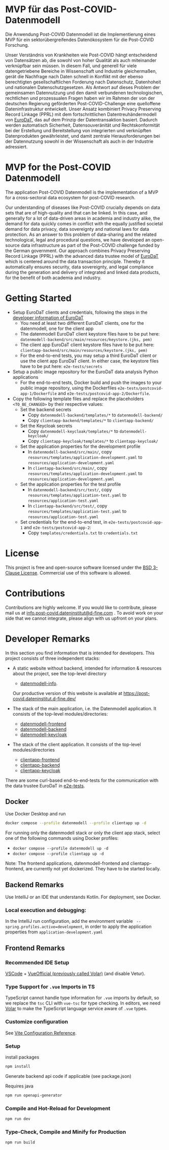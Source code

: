 # MVP für das Post-COVID-Datenmodell

Die Anwendung Post-COVID Datenmodell ist die Implementierung eines MVP für ein sektorübergreifendes Datenökosystem 
für die Post-COVID Forschung.

Unser Verständnis von Krankheiten wie Post-COVID hängt entscheidend von Datensätzen ab, 
die sowohl von hoher Qualität als auch miteinander verknüpfbar sein müssen. 
In diesem Fall, und generell für viele datengetriebene Bereiche in Wissenschaft und Industrie gleichermaßen, 
gerät die Nachfrage nach Daten schnell in Konflikt mit der ebenso berechtigten gesellschaftlichen Forderung nach 
Datenschutz, Datenhoheit und nationalen Datenschutzgesetzen. 
Als Antwort auf dieses Problem der gemeinsamen Datennutzung und den damit verbundenen technologischen, 
rechtlichen und prozessualen Fragen haben wir im Rahmen der von der deutschen Regierung geförderten 
Post-COVID-Challenge eine quelloffene Dateninfrastruktur entwickelt. 
Unser Ansatz kombiniert Privacy Preserving Record Linkage (PPRL) mit dem fortschrittlichen Datentreuhändermodell von
<a href="https://www.eurodat.org/">EuroDaT</a>, das auf dem Prinzip der Datentransaktion basiert.
Dadurch werden automatisch Sicherheit, Datensouveränität und Rechtskonformität bei der Erstellung und Bereitstellung 
von integrierten und verknüpften Datenprodukten gewährleistet, und damit zentrale Herausforderungen bei der 
Datennutzung sowohl in der Wissenschaft als auch in der Industrie adressiert.


# MVP for the Post-COVID Datenmodell
The application Post-COVID Datenmodell is the implementation of a MVP for a cross-sectoral data ecosystem for 
post-COVID research.

Our understanding of diseases like Post-COVID crucially depends on data sets that are of high-quality 
and that can be linked. In this case, and generally for a lot of data-driven areas in academia and industry alike, 
the demand for data quickly comes in conflict with the equally justified societal demand for data privacy, 
data sovereignty and national laws for data protection. As an answer to this problem of data-sharing 
and the related technological, legal and procedural questions, we have developed an open-source 
data infrastructure as part of the Post-COVID challenge 
funded by the German government. Our approach combines Privacy Preserving Record Linkage (PPRL) 
with the advanced data trustee model of 
<a href="https://www.eurodat.org/">EuroDaT</a> 
which is centered around the data transaction principle. 
Thereby it automatically ensures security, data sovereignty, and legal compliance during the generation 
and delivery of integrated and linked data products, for the benefit of both academia and industry.

# Getting Started
- Setup EuroDaT clients and credentials, following the steps in the [developer information of 
  EuroDaT](https://eurodat.gitlab.io/trustee-platform/eurodat/provision/generate-client-secret/)
  - You need at least two different EuroDaT clients, one for the datenmodell, one for the client app
  - The datenmodell EuroDaT client keystore files have to be put here:
  `datenmodell-backend/src/main/resources/keystore.(jks, pem)`
  - The client app EuroDaT client keystore files have to be put here:
  `clientapp-backend/src/main/resources/keystore.(jks, pem)`
  - For the end-to-end tests, you may setup a third EuroDaT client or use the client app EuroDaT client.
  In either case, the keystore files  have to be put here: `e2e-tests/secrets`
- Setup a public image repository for the EuroDaT data analysis Python applications
  - For the end-to-end tests, Docker build and push the images  to your public image repository, using 
  the Dockerfiles `e2e-tests/postcovid-app-1/Dockerfile` and `e2e-tests/postcovid-app-2/Dockerfile`.
- Copy the following template files and replace the placeholders `<TO_BE_CHANGED>` by their respective values:
  - Set the backend secrets
    - Copy `datenmodell-backend/templates/*` to `datenmodell-backend/` 
    - Copy `clientapp-backend/templates/*` to `clientapp-backend/`
  - Set the Keycloak secrets
    - Copy `datenmodell-keycloak/templates/*` to `datenmodell-keycloak/`
    - Copy `clientapp-keycloak/templates/*` to `clientapp-keycloak/`
  - Set the application properties for the development profile 
      - In `datenmodell-backend/src/main/`, copy `resources/templates/application-development.yaml` to 
      `resources/application-development.yaml`
      - In `clientapp-backend/src/main/`, copy `resources/templates/application-development.yaml` to
        `resources/application-development.yaml`
  - Set the application properties for the test profile
    - In `datenmodell-backend/src/test/`, copy `resources/templates/application-test.yaml` to
      `resources/application-test.yaml`
    - In `clientapp-backend/src/test/`, copy `resources/templates/application-test.yaml` to
      `resources/application-test.yaml`
  - Set credentials for the end-to-end test, in `e2e-tests/postcovid-app-1` and  `e2e-tests/postcovid-app-2`:
    - Copy `templates/credentials.txt` to `credentials.txt`


# License

This project is free and open-source software licensed under the 
[BSD 3-Clause License](LICENSE.txt). 
Commercial use of this software is allowed.

# Contributions

Contributions are highly welcome. 
If you would like to contribute, please mail us at <a href="mailto:info.post-covid.dateninstitut@d-fine.com">info.post-covid.dateninstitut@d-fine.com</a> .
To avoid work on your side that we cannot integrate, please align with us upfront on your plans.


# Developer Remarks

In this section you find information that is intended for developers. 
This project consists of three independent stacks:
- A static website without backend, intended for information & resources about 
  the project, see the top-level directory
  - [datenmodell-info](datenmodell-info). 

  Our productive version of this website is  available at 
    https://post-covid.dateninstitut.d-fine.dev/
- The stack of the main application, i.e. the Datenmodell application. It consists of the top-level 
  modules/directories:
  - [datenmodell-frontend](datenmodell-frontend)
  - [datenmodell-backend](datenmodell-backend)
  - [datenmodell-keycloak](datenmodell-keycloak)
- The stack of the client application. It consists of the top-level modules/directories
    - [clientapp-frontend](clientapp-frontend)
    - [clientapp-backend](clientapp-backend)
    - [clientapp-keycloak](clientapp-keycloak)

There are some curl-based end-to-end-tests for the communication with the data trustee EuroDaT 
in [e2e-tests](e2e-tests). 

## Docker

Use Docker Desktop and run 
```sh
docker compose --profile datenmodell --profile clientapp up -d
```
For running only the datenmodell stack or only the client app stack, select one of the following commands 
using Docker profiles:
-  ```docker compose --profile datenmodell up -d```
-  ```docker compose --profile clientapp up -d```

Note: The frontend applications, datenmodell-frontend and clientapp-frontend, are currently not yet dockerized. 
They have to be started locally.

## Backend Remarks

Use IntelliJ or an IDE that understands Kotlin. For deployment, see Docker.

### Local execution and debugging:
In the IntelliJ run configuration, add the environment variable ` --spring.profiles.active=development`,
in order to apply the application properties from `application-development.yaml`


## Frontend Remarks


### Recommended IDE Setup

[VSCode](https://code.visualstudio.com/) + [VueOfficial (previously called Volar)](https://marketplace.visualstudio.com/items?itemName=Vue.volar) (and disable Vetur).

### Type Support for `.vue` Imports in TS

TypeScript cannot handle type information for `.vue` imports by default, so we replace the `tsc` CLI with `vue-tsc` for type checking. In editors, we need [Volar](https://marketplace.visualstudio.com/items?itemName=Vue.volar) to make the TypeScript language service aware of `.vue` types.

### Customize configuration

See [Vite Configuration Reference](https://vite.dev/config/).


### Setup
install packages

```sh
npm install
```

Generate backend api code if applicable (see package.json)

Requires java
```sh
npm run openapi-generator
```

### Compile and Hot-Reload for Development

```sh
npm run dev
```

### Type-Check, Compile and Minify for Production

```sh
npm run build
```